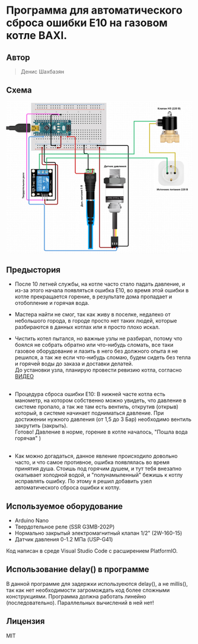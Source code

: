 # Программа для автоматического сброса ошибки E10 на газовом котле BAXI.

## Автор
> Денис Шахбазян

## Схема
<img src="/data/scheme/scheme.jpg" alt="sch" style="max-width: 100%;">

## Предыстория
- После 10 летней службы, на котле часто стало падать давление, и из-за этого начала появляться ошибка E10, во время этой ошибки в котле прекращается горение, в результате дома пропадает и отобопление и горячая вода.<br>
- Мастера найти не смог, так как живу в поселке, недалеко от небольшого города, в городе просто нет таких людей, которые разбираются в данных котлах или я просто плохо искал.<br>
- Чистить котел пытался, но важные узлы не разбирал, потому что боялся не собрать обратно или что-нибудь сломать, все таки газовое оборудование и лазить в него без должного опыта я не решился, а так же если что-нибудь сломаю, будем сидеть без тепла и горячей воды до заказа и доставки делатей.<br>
До установки узла, планирую провести ревизию котла, согласно [ВИДЕО](https://www.youtube.com/watch?v=tn-v-GsmKMc)<br><br>

- Процедура сброса ошибки E10: В нижней часте котла есть манометр, на котором собственно можно увидеть, что давление в системе пропало, а так же там есть вентиль, открутив (открыв) который, в системе начинает подниматься давление. При достижении нужного давления (от 1,5 до 3 Бар) необходимо вентиль закрутить (закрыть).<br>
Готово! Давление в норме, горение в котле началось, "Пошла вода горячая" )<br><br>

- Как можно догадаться, данное явление происходило довольно часто, и что самое противное, ошибка появлялась во время принятия душа. Стоишь под горячим душем, и тут тебя внезапно окатывает холодной водой, и "полунамыленный" бежишь к котлу исправлять ошибку. По этому я решил добавить узел автоматического сброса ошибки к котлу.

## Используемое оборудование
- Arduino Nano
- Твердотельное реле (SSR G3MB-202P)
- Нормально закрытый электромагнитный клапан 1/2" (2W-160-15)
- Датчик давления 0-1.2 МПа (USP-G41)

Код написан в среде Visual Studio Code с расширением PlatformIO.

## Использование delay() в программе
В данной программе для задержки используеются delay(), а не millis(), так как нет необходимости загромождать код более сложными конструкциями. Программа должна работать линейно (последовательно). Параллельных вычислений в ней нет!

## Лицензия
MIT